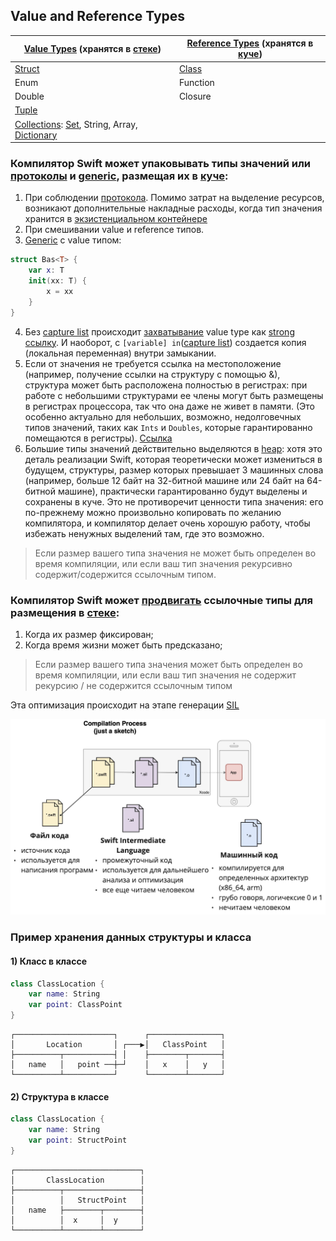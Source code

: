 ## Value and Reference Types

|[Value Types](/Swift/DataStructures/ValueTypes/) (хранятся в [стеке](/3%20Memory%20and%20Concurrency/3.1%20Memory/3.1.1%20RandomAccessMemory/3.1.1.2%20Stack.md)) | [Reference Types](/Swift/DataStructures/ReferenceTypes/) (хранятся в [куче](/3%20Memory%20and%20Concurrency/3.1%20Memory/3.1.1%20RandomAccessMemory/3.1.1.3%20Heap.md))|
|------------|------------|
| [Struct](/Swift/DataStructures/ValueTypes/Struct.md) | [Class](/Swift/DataStructures/ReferenceTypes/Class/Class.md)|
| Enum | Function|
| Double | Closure|
| [Tuple](/Swift/DataStructures/ValueTypes/CollectionsAndTuple/Tuple.md) | |
| [Collections](/Swift/DataStructures/ValueTypes/CollectionsAndTuple/Collections.md): [Set](/Swift/DataStructures/ValueTypes/CollectionsAndTuple/AssociatedArray.md), String, Array, [Dictionary](/Swift/DataStructures/ValueTypes/CollectionsAndTuple/AssociatedArray.md) | |

### Компилятор Swift может упаковывать **типы значений** или [протоколы](/Swift/Protocol/Protocol.md) и [generic](/Swift//AbstractMechanism/Generics.md), размещая их в [куче](/3%20Memory%20and%20Concurrency/3.1%20Memory/3.1.1%20RandomAccessMemory/3.1.1.3%20Heap.md):

1) При соблюдении [протокола](/Swift/Protocol/Protocol.md). Помимо затрат на выделение ресурсов, возникают дополнительные накладные расходы, когда тип значения хранится в [экзистенциальном контейнере](/Swift/AbstractMechanism/ExistentialTypes.md)
2) При смешивании value и reference типов.
3) [Generic](/Swift//AbstractMechanism/Generics.md) с value типом:

```swift
struct Bas<T> {
    var x: T
    init(xx: T) {  
        x = xx
    }
}
```

4) Без [capture list](/3%20Memory%20and%20Concurrency/3.1%20Memory/3.1.3%20ReferenceCounting/3.1.3.1%20RefCountIniOS/3.1.3.1.4%20CaptureList/) происходит [захватывание](https://shantaram-kokate-swift.medium.com/capture-list-in-swift-a7d7d1328c84) value type как [strong ссылку](/3%20Memory%20and%20Concurrency/3.1%20Memory/3.1.3%20ReferenceCounting/3.1.3.1%20RefCountIniOS/3.1.3.1.4%20CaptureList/Strong.md). И наоборот, с `[variable] in`([capture list](/3%20Memory%20and%20Concurrency/3.1%20Memory/3.1.3%20ReferenceCounting/3.1.3.1%20RefCountIniOS/3.1.3.1.4%20CaptureList/)) создается копия (локальная переменная) внутри замыкании.
5) Если от значения не требуется ссылка на местоположение (например, получение ссылки на структуру с помощью &), структура может быть расположена полностью в регистрах: при работе с небольшими структурами ее члены могут быть размещены в регистрах процессора, так что она даже не живет в памяти. (Это особенно актуально для небольших, возможно, недолговечных типов значений, таких как `Ints` и `Doubles`, которые гарантированно помещаются в регистры). [Ссылка](https://stackoverflow.com/questions/71071416/stack-and-heap-misunderstanding-in-swift)
6) Большие типы значений действительно выделяются в [heap](/3%20Memory%20and%20Concurrency/3.1%20Memory/3.1.1%20RandomAccessMemory/3.1.1.3%20Heap.md): хотя это деталь реализации Swift, которая теоретически может измениться в будущем, структуры, размер которых превышает 3 машинных слова (например, больше 12 байт на 32-битной машине или 24 байт на 64-битной машине), практически гарантированно будут выделены и сохранены в куче. Это не противоречит ценности типа значения: его по-прежнему можно произвольно копировать по желанию компилятора, и компилятор делает очень хорошую работу, чтобы избежать ненужных выделений там, где это возможно.

> Если размер вашего типа значения не может быть определен во время компиляции, или если ваш тип значения рекурсивно содержит/содержится ссылочным типом.

### Компилятор Swift может [продвигать](https://github.com/apple/swift/blob/62ccf81f7748e3e2c8626354d1ecb3adbd26b063/lib/SILOptimizer/Transforms/StackPromotion.cpp) **ссылочные типы** для размещения в [стеке](/3%20Memory%20and%20Concurrency/3.1%20Memory/3.1.1%20RandomAccessMemory/3.1.1.2%20Stack.md):

1) Когда их размер фиксирован;
2) Когда время жизни может быть предсказано;

> Если размер вашего типа значения может быть определен во время компиляции, или если ваш тип значения не содержит рекурсию / не содержится ссылочным типом

Эта оптимизация происходит на этапе генерации [SIL](/Swift/Swift.md)

![TypesOfFiles](https://github.com/eldaroid/pictures/blob/master/iOSWiki/ComputerScience/TypesOfFiles.jpg?raw=true)


### Пример хранения данных структуры и класса

#### 1) Класс в классе

```swift
class ClassLocation {
    var name: String
    var point: ClassPoint
}
```

    ┌──────────────────────┐      ┌────────────────┐
    │       Location       │ ┌───▶│   ClassPoint   │
    ├──────────┬───────────┤ │    ├────────┬───────┤
    │   name   │   point ──┼─┘    │   x    │   y   │
    └──────────┴───────────┘      └────────┴───────┘

#### 2) Структура в классе 

```swift
class ClassLocation {
    var name: String
    var point: StructPoint
}
```

    ┌────────────────────────────┐
    │       ClassLocation        │
    ├──────────┬─────────────────┤
    │          │   StructPoint   │
    │   name   ├────────┬────────┤
    │          │  x     │  y     │
    └──────────┴────────┴────────┘


